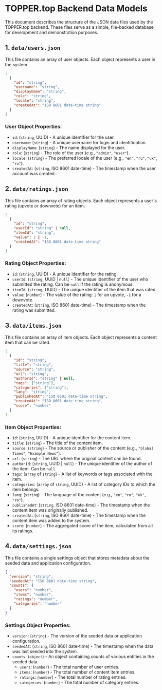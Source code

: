 # TOPPER.top Backend Data Models

This document describes the structure of the JSON data files used by the TOPPER.top backend. These files serve as a simple, file-backed database for development and demonstration purposes.

## 1. `data/users.json`

This file contains an array of user objects. Each object represents a user in the system.

```json
[
  {
    "id": "string",
    "username": "string",
    "displayName": "string",
    "role": "string",
    "locale": "string",
    "createdAt": "ISO 8601 date-time string"
  }
]
```

### User Object Properties:

- `id`: (`string`, UUID) - A unique identifier for the user.
- `username`: (`string`) - A unique username for login and identification.
- `displayName`: (`string`) - The name displayed for the user.
- `role`: (`string`) - The role of the user (e.g., `"admin"`, `"user"`).
- `locale`: (`string`) - The preferred locale of the user (e.g., `"en"`, `"ru"`, `"uk"`, `"ro"`).
- `createdAt`: (`string`, ISO 8601 date-time) - The timestamp when the user account was created.

## 2. `data/ratings.json`

This file contains an array of rating objects. Each object represents a user's rating (upvote or downvote) for an item.

```json
[
  {
    "id": "string",
    "userId": "string" | null,
    "itemId": "string",
    "value": 1 | -1,
    "createdAt": "ISO 8601 date-time string"
  }
]
```

### Rating Object Properties:

- `id`: (`string`, UUID) - A unique identifier for the rating.
- `userId`: (`string`, UUID | `null`) - The unique identifier of the user who submitted the rating. Can be `null` if the rating is anonymous.
- `itemId`: (`string`, UUID) - The unique identifier of the item that was rated.
- `value`: (`number`) - The value of the rating: `1` for an upvote, `-1` for a downvote.
- `createdAt`: (`string`, ISO 8601 date-time) - The timestamp when the rating was submitted.

## 3. `data/items.json`

This file contains an array of item objects. Each object represents a content item that can be rated.

```json
[
  {
    "id": "string",
    "title": "string",
    "source": "string",
    "url": "string",
    "authorId": "string" | null,
    "tags": ["string"],
    "categories": ["string"],
    "lang": "string",
    "publishedAt": "ISO 8601 date-time string",
    "createdAt": "ISO 8601 date-time string",
    "score": "number"
  }
]
```

### Item Object Properties:

- `id`: (`string`, UUID) - A unique identifier for the content item.
- `title`: (`string`) - The title of the content item.
- `source`: (`string`) - The source or publisher of the content (e.g., `"Global Times"`, `"Example News"`).
- `url`: (`string`) - The URL where the original content can be found.
- `authorId`: (`string`, UUID | `null`) - The unique identifier of the author of the item. Can be `null`.
- `tags`: (`array` of `string`) - A list of keywords or tags associated with the item.
- `categories`: (`array` of `string`, UUID) - A list of category IDs to which the item belongs.
- `lang`: (`string`) - The language of the content (e.g., `"en"`, `"ru"`, `"uk"`, `"ro"`).
- `publishedAt`: (`string`, ISO 8601 date-time) - The timestamp when the content item was originally published.
- `createdAt`: (`string`, ISO 8601 date-time) - The timestamp when the content item was added to the system.
- `score`: (`number`) - The aggregated score of the item, calculated from all its ratings.

## 4. `data/settings.json`

This file contains a single settings object that stores metadata about the seeded data and application configuration.

```json
{
  "version": "string",
  "seededAt": "ISO 8601 date-time string",
  "counts": {
    "users": "number",
    "items": "number",
    "ratings": "number",
    "categories": "number"
  }
}
```

### Settings Object Properties:

- `version`: (`string`) - The version of the seeded data or application configuration.
- `seededAt`: (`string`, ISO 8601 date-time) - The timestamp when the data was last seeded into the system.
- `counts`: (`object`) - An object containing counts of various entities in the seeded data.
  - `users`: (`number`) - The total number of user entries.
  - `items`: (`number`) - The total number of content item entries.
  - `ratings`: (`number`) - The total number of rating entries.
  - `categories`: (`number`) - The total number of category entries.

